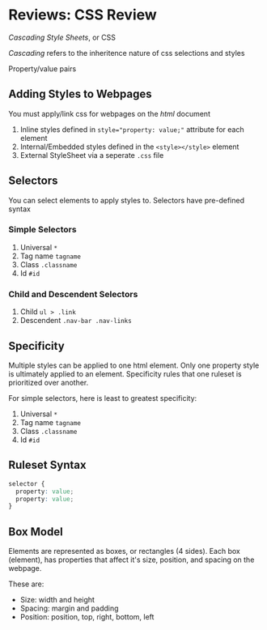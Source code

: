 # Reviews: CSS Review

_Cascading Style Sheets_, or CSS

_Cascading_ refers to the inheritence nature of css selections and styles

Property/value pairs

## Adding Styles to Webpages

You must apply/link css for webpages on the _html_ document

1. Inline styles defined in `style="property: value;"` attribute for each element
2. Internal/Embedded styles defined in the `<style></style>` element
3. External StyleSheet via a seperate `.css` file

## Selectors

You can select elements to apply styles to. Selectors have pre-defined syntax

### Simple Selectors

1. Universal `*`
2. Tag name `tagname`
3. Class `.classname`
4. Id `#id`

### Child and Descendent Selectors

1. Child `ul > .link`
2. Descendent `.nav-bar .nav-links`

## Specificity

Multiple styles can be applied to one html element. Only one property style is ultimately applied to an element. Specificity rules that one ruleset is prioritized over another.

For simple selectors, here is least to greatest specificity:

1. Universal `*`
2. Tag name `tagname`
3. Class `.classname`
4. Id `#id`

## Ruleset Syntax

```css
selector {
  property: value;
  property: value;
}
```

## Box Model

Elements are represented as boxes, or rectangles (4 sides). Each box (element), has properties that affect it's size, position, and spacing on the webpage.

These are:

- Size: width and height
- Spacing: margin and padding
- Position: position, top, right, bottom, left
